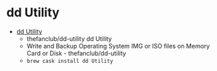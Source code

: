 # dd Utility
- [dd Utility](https://github.com/thefanclub/dd-utility)
  -  thefanclub/dd-utility dd Utility
  - Write and Backup Operating System IMG or ISO files on Memory Card or Disk - thefanclub/dd-utility
  - `brew cask install dd Utility`
